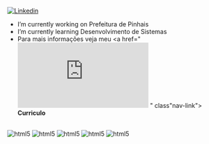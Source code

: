 
[![Linkedin](https://img.shields.io/badge/LinkedIn-0077B5?style=for-the-badge&logo=linkedin&logoColor=white)](https://www.linkedin.com/in/eduardo-padilha-castanho-567954320/)

- I’m currently working on Prefeitura de Pinhais
- I’m currently learning Desenvolvimento de Sistemas
- Para mais informações veja meu <a href="![logo](https://github.com/EduardoDev999/EduardoDev999/blob/main/Eduardo%20Padilha%20.pdf)
" class"nav-link"> **Curriculo** </a>
<div style = display: inline_block><br/>
  <img aling="center" alt="html5" src="https://img.shields.io/badge/JavaScript-323330?style=for-the-badge&logo=javascript&logoColor=F7DF1E" />
  
  <img aling="center" alt="html5" src="https://img.shields.io/badge/C%2B%2B-00599C?style=for-the-badge&logo=c%2B%2B&logoColor=white" />

  <img aling="center" alt="html5" src="https://img.shields.io/badge/HTML-239120?style=for-the-badge&logo=html5&logoColor=white" />

  <img aling="center" alt="html5" src="https://img.shields.io/badge/Arduino_IDE-00979D?style=for-the-badge&logo=arduino&logoColor=white" />

  <img aling="center" alt="html5" src="https://img.shields.io/badge/adafruit-000000?style=for-the-badge&logo=adafruit&logoColor=white" />
